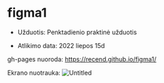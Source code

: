 # figma1

- Užduotis: Penktadienio praktinė užduotis


- Atlikimo data: 2022 liepos 15d


gh-pages nuoroda: https://recend.github.io/figma1/

Ekrano nuotrauka:
![Untitled](https://user-images.githubusercontent.com/106965421/179695749-5947613a-6830-4377-9b3d-807638c74e77.png)
